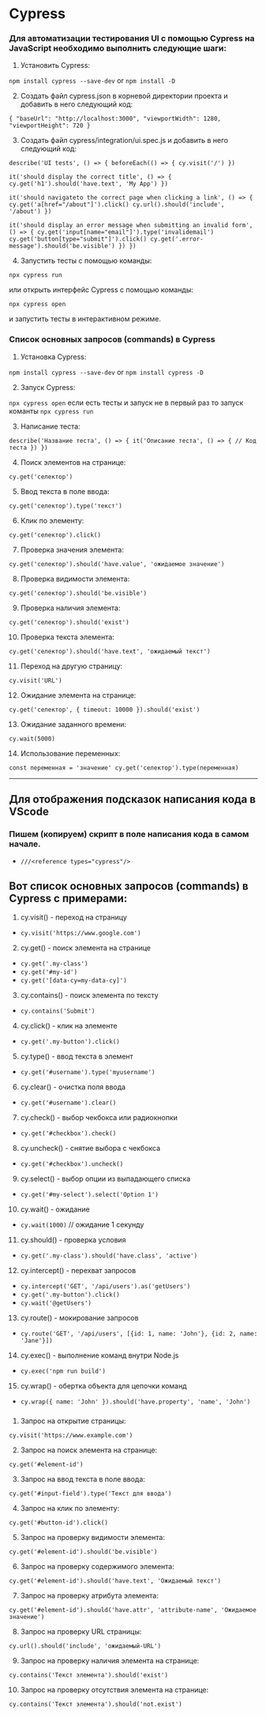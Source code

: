 # Cypress

### Для автоматизации тестирования UI с помощью Cypress на JavaScript необходимо выполнить следующие шаги:

1. Установить Cypress:

`npm install cypress --save-dev` or `npm install -D`


2. Создать файл cypress.json в корневой директории проекта и добавить в него следующий код:

`{
  "baseUrl": "http://localhost:3000",
  "viewportWidth": 1280,
  "viewportHeight": 720
}`


3. Создать файл cypress/integration/ui.spec.js и добавить в него следующий код:

`describe('UI tests', () => {
  beforeEach(() => {
    cy.visit('/')
  })`

  `it('should display the correct title', () => {
    cy.get('h1').should('have.text', 'My App')
  })`

  `it('should navigateto the correct page when clicking a link', () => {
    cy.get('a[href="/about"]').click()
    cy.url().should('include', '/about')
  })`

  `it('should display an error message when submitting an invalid form', () => {
    cy.get('input[name="email"]').type('invalidemail')
    cy.get('button[type="submit"]').click()
    cy.get('.error-message').should('be.visible')
  })
})`


4. Запустить тесты с помощью команды:

`npx cypress run`


или открыть интерфейс Cypress с помощью команды:

`npx cypress open`


и запустить тесты в интерактивном режиме.

### Список основных запросов (commands) в Cypress

1. Установка Cypress:

`npm install cypress --save-dev` or `npm install cypress -D`


2. Запуск Cypress:

`npx cypress open` если есть тесты и запуск не в первый раз то запуск команты `npx cypress run`


3. Написание теста:

`describe('Название теста', () => {
  it('Описание теста', () => {
    // Код теста
  })
})`


4. Поиск элементов на странице:

`cy.get('селектор')`


5. Ввод текста в поле ввода:

`cy.get('селектор').type('текст')`


6. Клик по элементу:

`cy.get('селектор').click()`


7. Проверка значения элемента:

`cy.get('селектор').should('have.value', 'ожидаемое значение')`


8. Проверка видимости элемента:

`cy.get('селектор').should('be.visible')`


9. Проверка наличия элемента:

`cy.get('селектор').should('exist')`


10. Проверка текста элемента:

`cy.get('селектор').should('have.text', 'ожидаемый текст')`


11. Переход на другую страницу:

`cy.visit('URL')`


12. Ожидание элемента на странице:

`cy.get('селектор', { timeout: 10000 }).should('exist')`


13. Ожидание заданного времени:

`cy.wait(5000)`


14. Использование переменных:

`const переменная = 'значение'
cy.get('селектор').type(переменная)`


---

## Для отображения подсказок написания кода в VScode
### Пишем (копируем) скрипт в поле написания кода в самом начале.   

- `///<reference types="cypress"/>`

## Вот список основных запросов (commands) в Cypress с примерами:

1. cy.visit() - переход на страницу
- `cy.visit('https://www.google.com')`


2. cy.get() - поиск элемента на странице
- `cy.get('.my-class')`
- `cy.get('#my-id')`
- `cy.get('[data-cy=my-data-cy]')`


3. cy.contains() - поиск элемента по тексту
- `cy.contains('Submit')`


4. cy.click() - клик на элементе
- `cy.get('.my-button').click()`


5. cy.type() - ввод текста в элемент
- `cy.get('#username').type('myusername')`


6. cy.clear() - очистка поля ввода
- `cy.get('#username').clear()`


7. cy.check() - выбор чекбокса или радиокнопки
- `cy.get('#checkbox').check()`


8. cy.uncheck() - снятие выбора с чекбокса
- `cy.get('#checkbox').uncheck()`


9. cy.select() - выбор опции из выпадающего списка
- `cy.get('#my-select').select('Option 1')`


10. cy.wait() - ожидание
- `cy.wait(1000)` // ожидание 1 секунду


11. cy.should() - проверка условия
- `cy.get('.my-class').should('have.class', 'active')`


12. cy.intercept() - перехват запросов
- `cy.intercept('GET', '/api/users').as('getUsers')`
- `cy.get('.my-button').click()`
- `cy.wait('@getUsers')`


13. cy.route() - мокирование запросов
- `cy.route('GET', '/api/users', [{id: 1, name: 'John'}, {id: 2, name: 'Jane'}])`


14. cy.exec() - выполнение команд внутри Node.js
- `cy.exec('npm run build')`


15. cy.wrap() - обертка объекта для цепочки команд
- `cy.wrap({ name: 'John' }).should('have.property', 'name', 'John')`

### 

1. Запрос на открытие страницы:

`cy.visit('https://www.example.com')`


2. Запрос на поиск элемента на странице:

`cy.get('#element-id')`


3. Запрос на ввод текста в поле ввода:

`cy.get('#input-field').type('Текст для ввода')`


4. Запрос на клик по элементу:

`cy.get('#button-id').click()`


5. Запрос на проверку видимости элемента:

`cy.get('#element-id').should('be.visible')`


6. Запрос на проверку содержимого элемента:

`cy.get('#element-id').should('have.text', 'Ожидаемый текст')`


7. Запрос на проверку атрибута элемента:

`cy.get('#element-id').should('have.attr', 'attribute-name', 'Ожидаемое значение')`


8. Запрос на проверку URL страницы:

`cy.url().should('include', 'ожидаемый-URL')`


9. Запрос на проверку наличия элемента на странице:

`cy.contains('Текст элемента').should('exist')`


10. Запрос на проверку отсутствия элемента на странице:

`cy.contains('Текст элемента').should('not.exist')`
